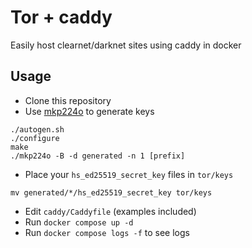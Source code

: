 # Tor + caddy
Easily host clearnet/darknet sites using caddy in docker

## Usage
- Clone this repository
- Use [mkp224o](https://github.com/cathugger/mkp224o) to generate keys
```
./autogen.sh
./configure
make
./mkp224o -B -d generated -n 1 [prefix]
```
- Place your `hs_ed25519_secret_key` files in `tor/keys`
```
mv generated/*/hs_ed25519_secret_key tor/keys
```
- Edit `caddy/Caddyfile` (examples included)
- Run `docker compose up -d`
- Run `docker compose logs -f` to see logs
